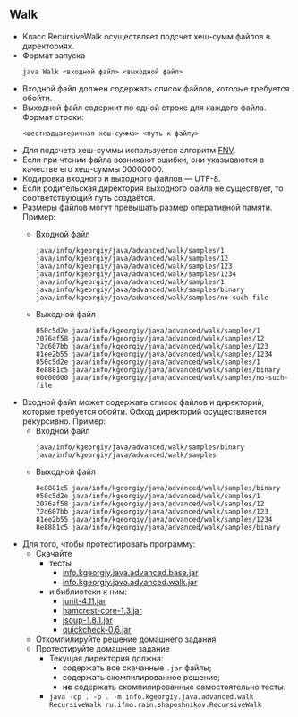 ## Walk

* Класс RecursiveWalk осуществляет подсчет хеш-сумм файлов в директориях.
* Формат запуска
    ```
    java Walk <входной файл> <выходной файл>
    ```
* Входной файл должен содержать список файлов, которые требуется обойти.
* Выходной файл содержит по одной строке для каждого файла. Формат строки:
    ```
    <шестнадцатеричная хеш-сумма> <путь к файлу>
    ```
* Для подсчета хеш-суммы используется алгоритм [FNV](https://ru.wikipedia.org/wiki/FNV).
* Если при чтении файла возникают ошибки, они указываются в качестве его хеш-суммы 00000000.
* Кодировка входного и выходного файлов — UTF-8.
* Если родительская директория выходного файла не существует, то соответствующий путь создаётся.
* Размеры файлов могут превышать размер оперативной памяти. Пример:
    * Входной файл
        ```
        java/info/kgeorgiy/java/advanced/walk/samples/1
        java/info/kgeorgiy/java/advanced/walk/samples/12
        java/info/kgeorgiy/java/advanced/walk/samples/123
        java/info/kgeorgiy/java/advanced/walk/samples/1234
        java/info/kgeorgiy/java/advanced/walk/samples/1
        java/info/kgeorgiy/java/advanced/walk/samples/binary
        java/info/kgeorgiy/java/advanced/walk/samples/no-such-file
        ```                    

    * Выходной файл
        ```
        050c5d2e java/info/kgeorgiy/java/advanced/walk/samples/1
        2076af58 java/info/kgeorgiy/java/advanced/walk/samples/12
        72d607bb java/info/kgeorgiy/java/advanced/walk/samples/123
        81ee2b55 java/info/kgeorgiy/java/advanced/walk/samples/1234
        050c5d2e java/info/kgeorgiy/java/advanced/walk/samples/1
        8e8881c5 java/info/kgeorgiy/java/advanced/walk/samples/binary
        00000000 java/info/kgeorgiy/java/advanced/walk/samples/no-such-file
        ```          
* Входной файл может содержать список файлов и директорий, которые требуется обойти. Обход директорий осуществляется рекурсивно. Пример:
    * Входной файл
        ```
        java/info/kgeorgiy/java/advanced/walk/samples/binary
        java/info/kgeorgiy/java/advanced/walk/samples
        ```         
    * Выходной файл
        ```
        8e8881c5 java/info/kgeorgiy/java/advanced/walk/samples/binary
        050c5d2e java/info/kgeorgiy/java/advanced/walk/samples/1
        2076af58 java/info/kgeorgiy/java/advanced/walk/samples/12
        72d607bb java/info/kgeorgiy/java/advanced/walk/samples/123
        81ee2b55 java/info/kgeorgiy/java/advanced/walk/samples/1234
        8e8881c5 java/info/kgeorgiy/java/advanced/walk/samples/binary
        ```
* Для того, чтобы протестировать программу:
   * Скачайте
      * тесты
          * [info.kgeorgiy.java.advanced.base.jar](artifacts/info.kgeorgiy.java.advanced.base.jar)
          * [info.kgeorgiy.java.advanced.walk.jar](artifacts/info.kgeorgiy.java.advanced.walk.jar)
      * и библиотеки к ним:
          * [junit-4.11.jar](lib/junit-4.11.jar)
          * [hamcrest-core-1.3.jar](lib/hamcrest-core-1.3.jar)
          * [jsoup-1.8.1.jar](lib/jsoup-1.8.1.jar)
          * [quickcheck-0.6.jar](lib/quickcheck-0.6.jar)
   * Откомпилируйте решение домашнего задания
   * Протестируйте домашнее задание
      * Текущая директория должна:
         * содержать все скачанные `.jar` файлы;
         * содержать скомпилированное решение;
         * __не__ содержать скомпилированные самостоятельно тесты.
      * ```java -cp . -p . -m info.kgeorgiy.java.advanced.walk RecursiveWalk ru.ifmo.rain.shaposhnikov.RecursiveWalk```
